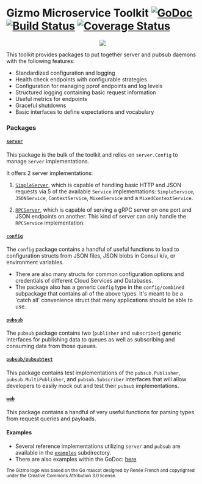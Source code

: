 # Gizmo Microservice Toolkit [![GoDoc](https://godoc.org/github.com/gizmo/gizmo?status.svg)](https://godoc.org/github.com/NYTimes/gizmo) [![Build Status](https://travis-ci.org/NYTimes/gizmo.svg?branch=master)](https://travis-ci.org/NYTimes/gizmo) [![Coverage Status](https://coveralls.io/repos/NYTimes/gizmo/badge.svg?branch=master&service=github)](https://coveralls.io/github/NYTimes/gizmo?branch=master)

<p align="center">
  <img src="https://lh3.googleusercontent.com/GZ8BtUP_lQJTibMTajjWeLogeXjT5ZzhT_aNRF4WSxNNKQcDDZ3a4k9HfZpXEnfx4T0-wfkv_qjA303Uz-BcJQWpQMHW0U3B-U7H8CI7dDrnxXm0LpCtRN1mrVUSgGAKRe4nSoZxxk-kUpKS_RefWesArYwVEJ62CPucDU5LlKVGUF8XihuWg5aRYQA_5Rwr16tJP5CZECaY0qG-5r6CmRy9gTYbczWmOiFisaQ2QJchYdTEQyrHh4ZH4zfoudOlSisSLQuZyRpVsI5i3uTsS1POL3cMvFoiE2vypv4p5m-G7ZCnFpsKVd4V5FSHE6iBhaJrFm6sF2MyJWBftQxuw4PzOB-wHXhTWwQHK5SWwPCxzgtMCvoC0ECUhx3aCa2Ga2t8Skf4linasSdkl98ttg_TDJTrkBx-W51FEP8CPH_0OZ0BNUOC6v3miAJcAw7eExtyYTK0-bYPOCW-SQ0ooFa_oOBUrddFNpvqh0wzbhGthXTfHnA9ILAm5g5bBAw0ZS8BVZSVLdRFQLgT7dCybNHxblAG9HSW5E14Jed-JvF6D1gxGqiZZnUQ0nByrPbRsoi-FFnr2fSFkeqRaR6JfXeMuKlJ59As6Owq3Q=w278-h306-no"/>
</p>

This toolkit provides packages to put together server and pubsub daemons with the following features:

* Standardized configuration and logging
* Health check endpoints with configurable strategies
* Configuration for managing pprof endpoints and log levels
* Structured logging containing basic request information
* Useful metrics for endpoints
* Graceful shutdowns
* Basic interfaces to define expectations and vocabulary

### Packages

#### [`server`](https://godoc.org/github.com/NYTimes/gizmo/server)

This package is the bulk of the toolkit and relies on `server.Config` to manage `Server` implementations.

It offers 2 server implementations:

1. [`SimpleServer`](https://godoc.org/github.com/NYTimes/gizmo/server#SimpleServer), which is capable of handling basic HTTP and JSON requests via 5 of the available `Service` implementations: `SimpleService`, `JSONService`, `ContextService`, `MixedService` and a `MixedContextService`.

2. [`RPCServer`](https://godoc.org/github.com/NYTimes/gizmo/server#RPCServer), which is capable of serving a gRPC server on one port and JSON endpoints on another. This kind of server can only handle the `RPCService` implementation.

#### [`config`](https://godoc.org/github.com/NYTimes/gizmo/config)

The `config` package contains a handful of useful functions to load to configuration structs from JSON files, JSON blobs in Consul k/v, or environment variables.

* There are also many structs for common configuration options and credentials of different Cloud Services and Databases.
* The package also has a generic `Config` type in the `config/combined` subpackage that contains all of the above types. It's meant to be a 'catch all' convenience struct that many applications should be able to use.

#### [`pubsub`](https://godoc.org/github.com/NYTimes/gizmo/pubsub)

The `pubsub` package contains two (`publisher` and `subscriber`) generic interfaces for publishing data to queues as well as subscribing and consuming data from those queues.

#### [`pubsub/pubsubtest`](https://godoc.org/github.com/NYTimes/gizmo/pubsub/pubsubtest)

This package contains test implementations of the `pubsub.Publisher`, `pubsub.MultiPublisher`, and `pubsub.Subscriber` interfaces that will allow developers to easily mock out and test their `pubsub` implementations.

#### [`web`](https://godoc.org/github.com/NYTimes/gizmo/web)

This package contains a handful of very useful functions for parsing types from request queries and payloads.

#### Examples

* Several reference implementations utilizing `server` and `pubsub` are available in the [`examples`](https://github.com/NYTimes/gizmo/tree/master/examples) subdirectory.
* There are also examples within the GoDoc: [here](https://godoc.org/github.com/NYTimes/gizmo/examples)


<sub>The Gizmo logo was based on the Go mascot designed by Renée French and copyrighted under the Creative Commons Attribution 3.0 license.</sub>
